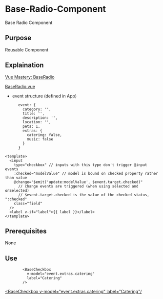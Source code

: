 # Base-Radio-Component
Base Radio Component

## Purpose
Reusable Component

## Explaination
[Vue Mastery: BaseRadio](https://www.vuemastery.com/courses/vue3-forms/base-radio)

[BaseRadio.vue](./BaseRadio.vue)

- event structure (defined in App)
```
      event: {
        category: '',
        title: '',
        description: '',
        location: '',
        pets: 1,
        extras: {
          catering: false,
          music: false
        }
      }
```


```
<template>
  <input
    type="checkbox" // inputs with this type don't trigger @input events
    :checked="modelValue" // model is bound on checked property rather than value
    @change="$emit('update:modelValue', $event.target.checked)" 
      // change events are triggered (when using selected and onSelected)
      // $event.target.checked is the value of the checked status, ":checked"
    class="field"
  />
  <label v-if="label">{{ label }}</label>
</template>
```

## Prerequisites
None

## Use
```
        <BaseCheckbox
          v-model="event.extras.catering"
          label="Catering"
        />
```


[<BaseCheckbox v-model="event.extras.catering" label="Catering"/](https://gist.githubusercontent.com/efwoods/ea8d10c27ad2be109d75f607688fbe78/raw/a9af4127757421f9804e3ebc45a709a4f37af18d/BaseCheckbox.vue)
